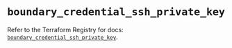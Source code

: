 # `boundary_credential_ssh_private_key`

Refer to the Terraform Registry for docs: [`boundary_credential_ssh_private_key`](https://registry.terraform.io/providers/hashicorp/boundary/1.3.0/docs/resources/credential_ssh_private_key).
